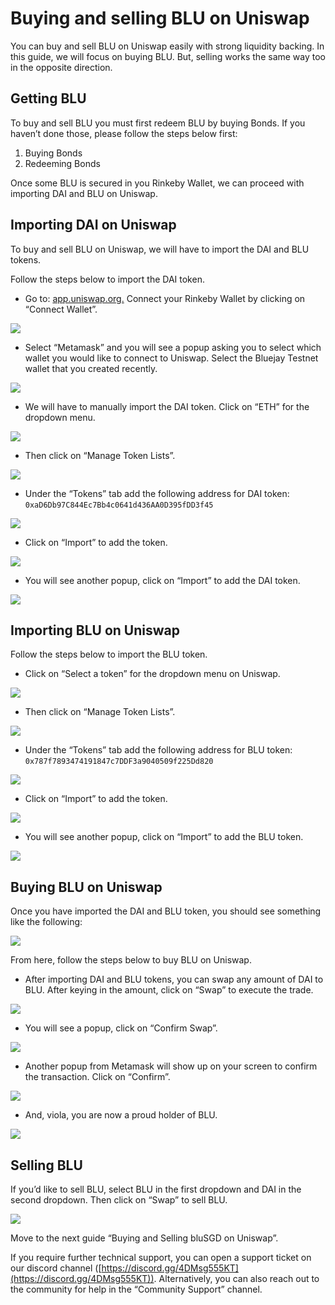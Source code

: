 # Buying and selling BLU on Uniswap

You can buy and sell BLU on Uniswap easily with strong liquidity backing. In this guide, we will focus on buying BLU. But, selling works the same way too in the opposite direction.

## Getting BLU

To buy and sell BLU you must first redeem BLU by buying Bonds. If you haven’t done those, please follow the steps below first:

1. Buying Bonds
2. Redeeming Bonds

Once some BLU is secured in you Rinkeby Wallet, we can proceed with importing DAI and BLU on Uniswap.

## Importing DAI on Uniswap

To buy and sell BLU on Uniswap, we will have to import the DAI and BLU tokens.

Follow the steps below to import the DAI token.

* Go to: [app.uniswap.org.](http://app.uniswap.org) Connect your Rinkeby Wallet by clicking on “Connect Wallet”.

![](../../.gitbook/assets/connect\_wallet\_on\_uniswap.png)

* Select “Metamask” and you will see a popup asking you to select which wallet you would like to connect to Uniswap. Select the Bluejay Testnet wallet that you created recently.

![](../../.gitbook/assets/select\_bluejay\_testnet.png)

* We will have to manually import the DAI token. Click on “ETH” for the dropdown menu.

![](../../.gitbook/assets/eth\_1.png)

* Then click on “Manage Token Lists”.

![](../../.gitbook/assets/eth\_2.png)

* Under the “Tokens” tab add the following address for DAI token: `0xaD6Db97C844Ec7Bb4c0641d436AA0D395fDD3f45`

![](../../.gitbook/assets/token\_tab.png)

* Click on “Import” to add the token.

![](../../.gitbook/assets/import\_token\_dai.png)

* You will see another popup, click on “Import” to add the DAI token.

![](../../.gitbook/assets/import\_import\_dai.png)

## Importing BLU on Uniswap

Follow the steps below to import the BLU token.

* Click on “Select a token” for the dropdown menu on Uniswap.

![](../../.gitbook/assets/seelct\_a\_token.png)

* Then click on “Manage Token Lists”.

![](../../.gitbook/assets/manage\_token\_list.png)

* Under the “Tokens” tab add the following address for BLU token: `0x787f7893474191847c7DDF3a9040509f225Dd820`

![](../../.gitbook/assets/tokens\_tab\_blu.png)

* Click on “Import” to add the token.

![](../../.gitbook/assets/import\_Tab\_blu.png)

* You will see another popup, click on “Import” to add the BLU token.

![](../../.gitbook/assets/import\_blu.png)

## Buying BLU on Uniswap

Once you have imported the DAI and BLU token, you should see something like the following:

![](../../.gitbook/assets/uniswap\_BLU.png)

From here, follow the steps below to buy BLU on Uniswap.

* After importing DAI and BLU tokens, you can swap any amount of DAI to BLU. After keying in the amount, click on “Swap” to execute the trade.

![](../../.gitbook/assets/buying\_blu\_on\_uniswap.png)

* You will see a popup, click on “Confirm Swap”.

![](../../.gitbook/assets/BLU\_confirm\_swap.png)

* Another popup from Metamask will show up on your screen to confirm the transaction. Click on “Confirm”.

![](../../.gitbook/assets/blu\_meta.png)

* And, viola, you are now a proud holder of BLU.

![](../../.gitbook/assets/BLU\_bought.png)

## Selling BLU

If you’d like to sell BLU, select BLU in the first dropdown and DAI in the second dropdown. Then click on “Swap” to sell BLU.

![](../../.gitbook/assets/sell\_BLU\_new.png)

Move to the next guide “Buying and Selling bluSGD on Uniswap”.

If you require further technical support, you can open a support ticket on our discord channel ([https://discord.gg/4DMsg555KT](https://discord.gg/4DMsg555KT)). Alternatively, you can also reach out to the community for help in the “Community Support” channel.
